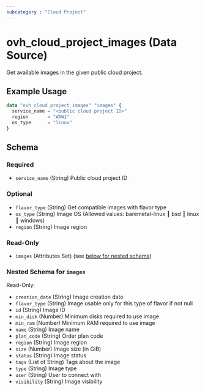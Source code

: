 ```yaml
---
subcategory : "Cloud Project"
---
```


# ovh_cloud_project_images (Data Source)

Get available images in the given public cloud project.

## Example Usage

```terraform
data "ovh_cloud_project_images" "images" {
  service_name = "<public cloud project ID>"
  region       = "WAW1"
  os_type      = "linux"
}
```

<!-- schema generated by tfplugindocs -->
## Schema

### Required

- `service_name` (String) Public cloud project ID

### Optional

- `flavor_type` (String) Get compatible images with flavor type
- `os_type` (String) Image OS (Allowed values: baremetal-linux ┃ bsd ┃ linux ┃ windows)
- `region` (String) Image region

### Read-Only

- `images` (Attributes Set) (see [below for nested schema](#nestedatt--images))

<a id="nestedatt--images"></a>
### Nested Schema for `images`

Read-Only:

- `creation_date` (String) Image creation date
- `flavor_type` (String) Image usable only for this type of flavor if not null
- `id` (String) Image ID
- `min_disk` (Number) Minimum disks required to use image
- `min_ram` (Number) Minimum RAM required to use image
- `name` (String) Image name
- `plan_code` (String) Order plan code
- `region` (String) Image region
- `size` (Number) Image size (in GiB)
- `status` (String) Image status
- `tags` (List of String) Tags about the image
- `type` (String) Image type
- `user` (String) User to connect with
- `visibility` (String) Image visibility
